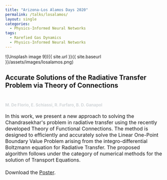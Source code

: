```yaml
---
title: "Arizona-Los Alamos Days 2020"
permalink: /talks/losalamos/
layout: single
categories:
  - Physics-Informed Neural Networks
tags:
  - Rarefied Gas Dynamics
  - Physics-Informed Neural Networks
---
```




![Unsplash image 9]({{ site.url }}{{ site.baseurl }}/assets/images/losalamos.png)



<h2>
Accurate Solutions of the Radiative Transfer Problem via Theory of Connections
<font size="2">
<p><br></p>
<p><span style="color: rgb(209, 213, 216);">M. De Florio, E. Schiassi, R. Furfaro, B. D. Ganapol </span></p>
</font>
</h2>

<font size="3">

In this work, we present a new approach to solving the Chandrasekhar's problem in radiative transfer using the recently developed Theory of Functional Connections. The method is designed to efficiently and accurately solve the Linear One-Point Boundary Value Problem arising from the integro-differential Boltzmann equation for Radiative Transfer. The proposed algorithm follows under the category of numerical methods for the solution of Transport Equations.
<br>
<br>
<i class="fas fa-download  pr-1 fa-fw"></i> Download the <a href="/assets/images/Mario_LosAlamos_poster.pdf">Poster</a>.

</font>



